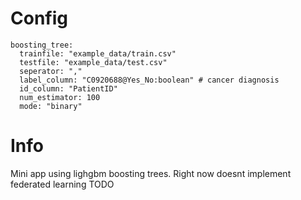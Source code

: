 # Config
```
boosting_tree:
  trainfile: "example_data/train.csv"
  testfile: "example_data/test.csv"
  seperator: ","
  label_column: "C0920688@Yes_No:boolean" # cancer diagnosis
  id_column: "PatientID"
  num_estimator: 100
  mode: "binary"

```
# Info
Mini app using lighgbm boosting trees.
Right now doesnt implement federated learning TODO